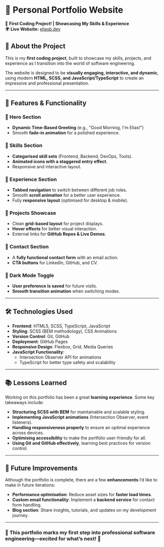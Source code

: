 # 📌 Personal Portfolio Website

🚀 **First Coding Project! | Showcasing My Skills & Experience**  
🌍 **Live Website:** [eliasb.dev](https://eliasb.dev/)  

## 📖 About the Project
This is my **first coding project**, built to showcase my skills, projects, and experience as I transition into the world of software engineering.

The website is designed to be **visually engaging, interactive, and dynamic**, using modern **HTML, SCSS, and JavaScript/TypeScript** to create an impressive and professional presentation.

---

## 🎨 Features & Functionality

### 📌 Hero Section
- **Dynamic Time-Based Greeting** (e.g., "Good Morning, I'm Elias!")
- Smooth **fade-in animation** for a polished experience.

### 📌 Skills Section
- **Categorised skill sets** (Frontend, Backend, DevOps, Tools).
- **Animated icons with a staggered entry effect**.
- Responsive and interactive layout.

### 📌 Experience Section
- **Tabbed navigation** to switch between different job roles.
- Smooth **scroll animation** for a better user experience.
- Fully **responsive layout** (optimised for desktop & mobile).

### 📌 Projects Showcase
- Clean **grid-based layout** for project displays.
- **Hover effects** for better visual interaction.
- External links for **GitHub Repos & Live Demos**.

### 📌 Contact Section
- A **fully functional contact form** with an email action.
- **CTA buttons** for LinkedIn, GitHub, and CV.

### 📌 Dark Mode Toggle
- **User preference is saved** for future visits.
- **Smooth transition animation** when switching modes.

---

## 🛠️ Technologies Used
- **Frontend**: HTML5, SCSS, TypeScript, JavaScript
- **Styling**: SCSS (BEM methodology), CSS Animations
- **Version Control**: Git, GitHub
- **Deployment**: GitHub Pages
- **Responsive Design**: Flexbox, Grid, Media Queries
- **JavaScript Functionality**:
  - Intersection Observer API for animations
  - TypeScript for better type safety and scalability

---

## 📚 Lessons Learned
Working on this portfolio has been a great **learning experience**. Some key takeaways include:

- **Structuring SCSS with BEM** for maintainable and scalable styling.
- **Implementing JavaScript animations** (Intersection Observer, event listeners).
- **Handling responsiveness properly** to ensure an optimal experience across devices.
- **Optimising accessibility** to make the portfolio user-friendly for all.
- **Using Git and GitHub effectively**, learning best practices for version control.

---

## 🚀 Future Improvements
Although the portfolio is complete, there are a few **enhancements** I’d like to make in future iterations:

- **Performance optimisation**: Reduce asset sizes for **faster load times**.
- **Custom email functionality**: Implement a **backend service** for contact form handling.
- **Blog section**: Share insights, tutorials, and updates on my development journey.

---

### 🚀 **This portfolio marks my first step into professional software engineering—excited for what’s next!** 🎉
